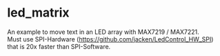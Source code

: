 # led_matrix
An example to move text in an LED array with MAX7219 / MAX7221.<br/>
Must use SPI-Hardware (https://github.com/jacken/LedControl_HW_SPI) that is 20x faster than SPI-Software.
